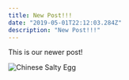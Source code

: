 ```yaml
---
title: New Post!!!
date: "2019-05-01T22:12:03.284Z"
description: "New Post!!!"
---
```


This is our newer post!

![Chinese Salty Egg](./salty_egg.jpg)
